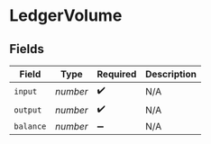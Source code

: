 # LedgerVolume


## Fields

| Field              | Type               | Required           | Description        |
| ------------------ | ------------------ | ------------------ | ------------------ |
| `input`            | *number*           | :heavy_check_mark: | N/A                |
| `output`           | *number*           | :heavy_check_mark: | N/A                |
| `balance`          | *number*           | :heavy_minus_sign: | N/A                |